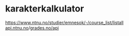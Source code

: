 # karakterkalkulator

https://www.ntnu.no/studier/emnesok/-/course_list/listall  
[api.ntnu.no](https://api.ntnu.no/)/[grades.no/api](https://grades.no/api/v2/)

